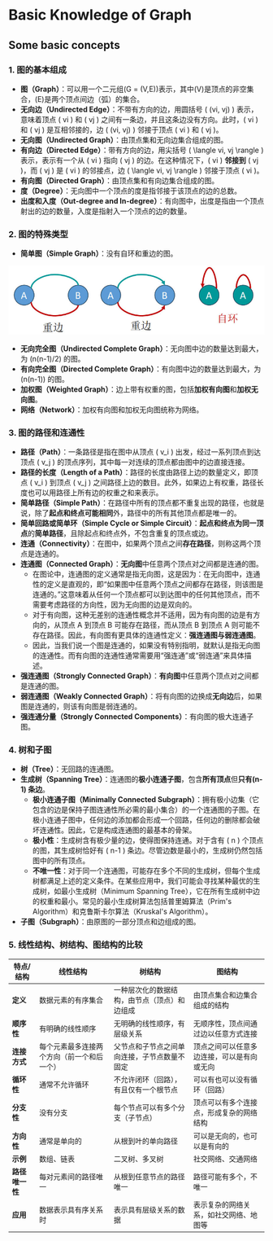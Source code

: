 # Basic Knowledge of Graph

## Some basic concepts

### 1. 图的基本组成

- **图（Graph）**：可以用一个二元组\(G = (V,E)\)表示，其中\(V\)是顶点的非空集合，\(E\)是两个顶点间边（弧）的集合。
- **无向边（Undirected Edge）**：不带有方向的边，用圆括号 \( (vi, vj) \) 表示，意味着顶点 \( vi \) 和 \( vj \) 之间有一条边，并且这条边没有方向。此时，\( vi \) 和 \( vj \) 是互相邻接的，边 \( (vi, vj) \) 邻接于顶点 \( vi \) 和 \( vj \)。
- **无向图（Undirected Graph）**：由顶点集和无向边集合组成的图。
- **有向边（Directed Edge）**：带有方向的边，用尖括号 \( \langle vi, vj \rangle \) 表示，表示有一个从 \( vi \) 指向 \( vj \) 的边。在这种情况下，\( vi \) **邻接到** \( vj \)，而 \( vj \) 是 \( vi \) 的邻接点，边 \( \langle vi, vj \rangle \) 邻接于顶点 \( vi \)。
- **有向图（Directed Graph）**：由顶点集和有向边集合组成的图。
- **度（Degree）**：无向图中一个顶点的度是指邻接于该顶点的边的总数。
- **出度和入度（Out-degree and In-degree）**：有向图中，出度是指由一个顶点射出的边的数量，入度是指射入一个顶点的边的数量。

### 2. 图的特殊类型

- **简单图（Simple Graph）**：没有自环和重边的图。

![simple_graph](images/simple_graph.jpg)

- **无向完全图（Undirected Complete Graph）**：无向图中边的数量达到最大，为 \(n(n-1)/2\) 的图。
- **有向完全图（Directed Complete Graph）**：有向图中边的数量达到最大，为 \(n(n-1)\) 的图。
- **加权图（Weighted Graph）**：边上带有权重的图，包括**加权有向图**和**加权无向图**。
- **网络（Network）**：加权有向图和加权无向图统称为网络。

### 3. 图的路径和连通性

- **路径（Path）**：一条路径是指在图中从顶点 \( v_i \) 出发，经过一系列顶点到达顶点 \( v_j \) 的顶点序列，其中每一对连续的顶点都由图中的边直接连接。
- **路径的长度（Length of a Path）**：路径的长度由路径上边的数量定义，即顶点 \( v_i \) 到顶点 \( v_j \) 之间路径上边的数目。此外，如果边上有权重，路径长度也可以用路径上所有边的权重之和来表示。
- **简单路径（Simple Path）**：在路径中所有的顶点都不重复出现的路径，也就是说，除了**起点和终点可能相同**外，路径中的所有其他顶点都是唯一的。
- **简单回路或简单环（Simple Cycle or Simple Circuit）**：**起点和终点为同一顶点**的**简单路径**，且除起点和终点外，不包含重复的顶点或边。
- **连通（Connectivity）**：在图中，如果两个顶点之间**存在路径**，则称这两个顶点是连通的。
- **连通图（Connected Graph）**：**无向图**中任意两个顶点对之间都是连通的图。
  - 在图论中，连通图的定义通常是指无向图，这是因为：在无向图中，连通性的定义是直观的，即“如果图中任意两个顶点之间都存在路径，则该图是连通的。”这意味着从任何一个顶点都可以到达图中的任何其他顶点，而不需要考虑路径的方向性，因为无向图的边是双向的。
  - 对于有向图，这种无差别的连通性概念并不适用，因为有向图的边是有方向的，从顶点 A 到顶点 B 可能存在路径，而从顶点 B 到顶点 A 则可能不存在路径。因此，有向图有更具体的连通性定义：**强连通图与弱连通图**。
  - 因此，当我们说一个图是连通的，如果没有特别指明，就默认是指无向图的连通性。而有向图的连通性通常需要用“强连通”或“弱连通”来具体描述。
- **强连通图（Strongly Connected Graph）**：**有向图**中任意两个顶点对之间都是连通的图。
- **弱连通图（Weakly Connected Graph）**：将有向图的边换成**无向边**后，如果图是连通的，则该有向图是弱连通的。
- **强连通分量（Strongly Connected Components）**：有向图的极大连通子图。

### 4. 树和子图

- **树（Tree）**：无回路的连通图。
- **生成树（Spanning Tree）**：连通图的**极小连通子图**，包含**所有顶点**但**只有\(n-1\) 条边**。
  - **极小连通子图（Minimally Connected Subgraph）**：拥有极小边集（它包含的边是保持子图连通性所必需的最小集合）的一个连通图的子图。在极小连通子图中，任何边的添加都会形成一个回路，任何边的删除都会破坏连通性。因此，它是构成连通图的最基本的骨架。
  - **极小性**：生成树含有极少量的边，使得图保持连通。对于含有 \( n \) 个顶点的图，其生成树恰好有 \( n-1 \) 条边。尽管边数是最小的，生成树仍然包括图中的所有顶点。
  - **不唯一性**：对于同一个连通图，可能存在多个不同的生成树，但每个生成树都满足上述的定义条件。在某些应用中，我们可能会寻找某种最优的生成树，如最小生成树（Minimum Spanning Tree），它在所有生成树中边的权重和最小。常见的最小生成树算法包括普里姆算法（Prim's Algorithm）和克鲁斯卡尔算法（Kruskal's Algorithm）。
- **子图（Subgraph）**：由原图的一部分顶点和边组成的图。

### 5. 线性结构、树结构、图结构的比较

| 特点/结构    | 线性结构     | 树结构              | 图结构                |
|--------------|--------------|---------------------|----------------------|
| **定义**       | 数据元素的有序集合 | 一种层次化的数据结构，由节点（顶点）和边组成 | 由顶点集合和边集合组成的结构 |
| **顺序性**     | 有明确的线性顺序   | 无明确的线性顺序，有层级关系 | 无顺序性，顶点间通过边以任意方式连接 |
| **连接方式**   | 每个元素最多连接两个方向（前一个和后一个） | 父节点和子节点之间单向连接，子节点数量不固定 | 顶点之间可以任意多边连接，可以是有向或无向 |
| **循环性**     | 通常不允许循环   | 不允许闭环（回路），有且仅有一个根节点 | 可以有也可以没有循环（回路） |
| **分支性**     | 没有分支     | 每个节点可以有多个分支（子节点） | 顶点可以有多个连接点，形成复杂的网络结构 |
| **方向性**     | 通常是单向的   | 从根到叶的单向路径 | 可以是无向的，也可以是有向的 |
| **示例**       | 数组、链表    | 二叉树、多叉树         | 社交网络、交通网络  |
| **路径唯一性** | 每对元素间的路径唯一 | 从根到任意节点的路径唯一 | 路径可能有多个，不唯一 |
| **应用**       | 数据表示具有序关系时 | 表示具有层级关系的数据 | 表示复杂的网络关系，如社交网络、地图等 |
